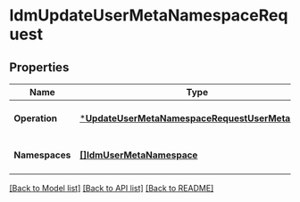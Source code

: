 # IdmUpdateUserMetaNamespaceRequest

## Properties
Name | Type | Description | Notes
------------ | ------------- | ------------- | -------------
**Operation** | [***UpdateUserMetaNamespaceRequestUserMetaNsOp**](UpdateUserMetaNamespaceRequestUserMetaNsOp.md) |  | [optional] [default to null]
**Namespaces** | [**[]IdmUserMetaNamespace**](idmUserMetaNamespace.md) |  | [optional] [default to null]

[[Back to Model list]](../../README.md#documentation-for-models) [[Back to API list]](../../README.md#documentation-for-api-endpoints) [[Back to README]](../../README.md)


